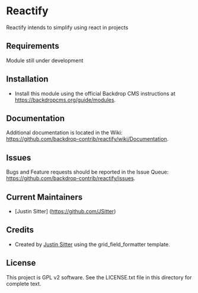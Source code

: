 # Reactify

Reactify intends to simplify using react in projects

## Requirements

Module still under development

## Installation

- Install this module using the official Backdrop CMS instructions at
  https://backdropcms.org/guide/modules.

## Documentation

Additional documentation is located in the Wiki:
https://github.com/backdrop-contrib/reactify/wiki/Documentation.

## Issues

Bugs and Feature requests should be reported in the Issue Queue:
https://github.com/backdrop-contrib/reactify/issues.

## Current Maintainers

- [Justin Sitter] (https://github.com/JSitter)

## Credits

- Created by [Justin Sitter](https://github.com/JSitter) using the grid_field_formatter template.

## License

This project is GPL v2 software.
See the LICENSE.txt file in this directory for complete text.

